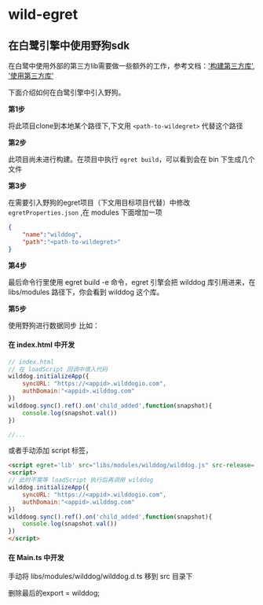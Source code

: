 # wild-egret

## 在白鹭引擎中使用野狗sdk

在白鹭中使用外部的第三方lib需要做一些额外的工作，参考文档：['构建第三方库'](http://developer.egret.com/cn/2d/projectConfig/libraryProject),
['使用第三方库'](http://developer.egret.com/cn/github/egret-docs/extension/threes/instructions/index.html)

下面介绍如何在白鹭引擎中引入野狗。

**第1步**

 将此项目clone到本地某个路径下,下文用 `<path-to-wildegret>` 代替这个路径

**第2步**

 此项目尚未进行构建。在项目中执行 `egret build`，可以看到会在 bin 下生成几个文件

**第3步**

 在需要引入野狗的egret项目（下文用目标项目代替）中修改 `egretProperties.json` ,在 modules 下面增加一项

```json
{
    "name":"wilddog",
    "path":"<path-to-wildegret>"
}
```

**第4步**

最后命令行里使用 egret build -e 命令，egret 引擎会把 wilddog 库引用进来，在 libs/modules 路径下，你会看到 wilddog 这个库。

**第5步**

使用野狗进行数据同步
比如：

#### 在 index.html 中开发

```js
// index.html
// 在 loadScript 回调中填入代码
wilddog.initializeApp({
    syncURL: "https://<appid>.wilddogio.com",
    authDomain:"<appid>.wilddog.com"
})
wilddoog.sync().ref().on('child_added',function(snapshot){
    console.log(snapshot.val())
})

//...
```

或者手动添加 script 标签，
```html
<script egret='lib' src="libs/modules/wilddog/wilddog.js" src-release='libs/modules/wilddog/wilddog.min.js'></script>
<script>
// 此时不需等 loadScript 执行后再调用 wilddog
wilddog.initializeApp({
    syncURL: "https://<appid>.wilddogio.com",
    authDomain:"<appid>.wilddog.com"
})
wilddoog.sync().ref().on('child_added',function(snapshot){
    console.log(snapshot.val())
})
</script>
```

#### 在 Main.ts 中开发

手动将 libs/modules/wilddog/wilddog.d.ts 移到 src 目录下

删除最后的export = wilddog;
